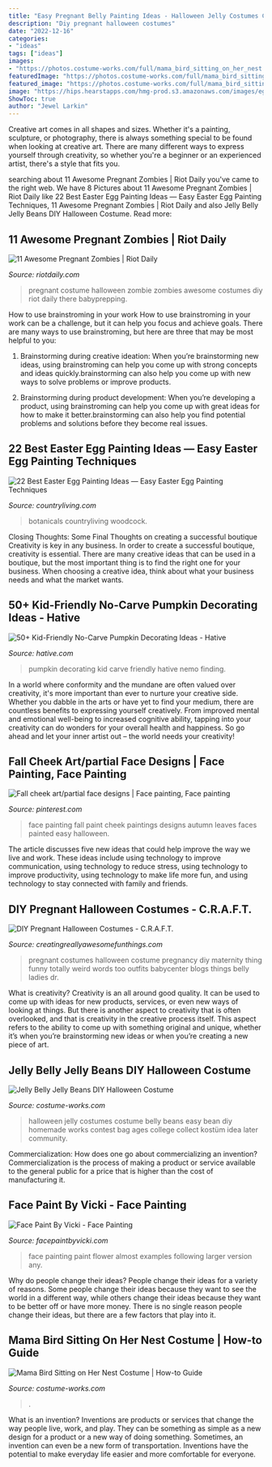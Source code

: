 ```yaml
---
title: "Easy Pregnant Belly Painting Ideas - Halloween Jelly Costumes Costume Belly Beans Easy Bean Diy Homemade Works Contest Bag Ages College Collect Kostüm Idea Later Community"
description: "Diy pregnant halloween costumes"
date: "2022-12-16"
categories:
- "ideas"
tags: ["ideas"]
images:
- "https://photos.costume-works.com/full/mama_bird_sitting_on_her_nest.jpg"
featuredImage: "https://photos.costume-works.com/full/mama_bird_sitting_on_her_nest.jpg"
featured_image: "https://photos.costume-works.com/full/mama_bird_sitting_on_her_nest.jpg"
image: "https://hips.hearstapps.com/hmg-prod.s3.amazonaws.com/images/egg-painting-vintage-botanicals-1581621279.png?crop=1xw:0.9989395546129375xh;center,top&amp;resize=480:*"
ShowToc: true
author: "Jewel Larkin"
---
```



Creative art comes in all shapes and sizes. Whether it's a painting, sculpture, or photography, there is always something special to be found when looking at creative art. There are many different ways to express yourself through creativity, so whether you're a beginner or an experienced artist, there's a style that fits you.

	

		
searching about 11 Awesome Pregnant Zombies | Riot Daily you've came to the right web. We have 8 Pictures about 11 Awesome Pregnant Zombies | Riot Daily like 22 Best Easter Egg Painting Ideas — Easy Easter Egg Painting Techniques, 11 Awesome Pregnant Zombies | Riot Daily and also Jelly Belly Jelly Beans DIY Halloween Costume. Read more:
		
    
## 11 Awesome Pregnant Zombies | Riot Daily

<img loading=lazy src="http://riotdaily.com/wp-content/uploads/2014/04/Pregnant-Zombie6.jpg" onerror="this.onerror=null;this.src='https://tse4.mm.bing.net/th?id=OIP.90zSi0HQLfbfSOXLfSAQGwAAAA&amp;pid=15.1';" alt="11 Awesome Pregnant Zombies | Riot Daily">

_Source: riotdaily.com_

>pregnant costume halloween zombie zombies awesome costumes diy riot daily there babyprepping. 

	

How to use brainstroming in your work
How to use brainstroming in your work can be a challenge, but it can help you focus and achieve goals. There are many ways to use brainstroming, but here are three that may be most helpful to you:
1. Brainstorming during creative ideation: When you’re brainstorming new ideas, using brainstroming can help you come up with strong concepts and ideas quickly.brainstorming can also help you come up with new ways to solve problems or improve products.

2. Brainstorming during product development: When you’re developing a product, using brainstroming can help you come up with great ideas for how to make it better.brainstorming can also help you find potential problems and solutions before they become real issues.


    
## 22 Best Easter Egg Painting Ideas — Easy Easter Egg Painting Techniques

<img loading=lazy src="https://hips.hearstapps.com/hmg-prod.s3.amazonaws.com/images/egg-painting-vintage-botanicals-1581621279.png?crop=1xw:0.9989395546129375xh;center,top&amp;resize=480:*" onerror="this.onerror=null;this.src='https://tse3.mm.bing.net/th?id=OIP.leXlsApHnE2yAH2WIE9ySgHaLH&amp;pid=15.1';" alt="22 Best Easter Egg Painting Ideas — Easy Easter Egg Painting Techniques">

_Source: countryliving.com_

>botanicals countryliving woodcock. 

	

Closing Thoughts: Some Final Thoughts on creating a successful boutique
Creativity is key in any business. In order to create a successful boutique, creativity is essential. There are many creative ideas that can be used in a boutique, but the most important thing is to find the right one for your business. When choosing a creative idea, think about what your business needs and what the market wants.

    
## 50+ Kid-Friendly No-Carve Pumpkin Decorating Ideas - Hative

<img loading=lazy src="https://hative.com/wp-content/uploads/2016/09/no-carve-pumpkin-kids/6-no-carve-pumpkin-decorating.jpg" onerror="this.onerror=null;this.src='https://tse1.mm.bing.net/th?id=OIP.7P1W0lhvcxlGOoc4RdFvLAHaHb&amp;pid=15.1';" alt="50+ Kid-Friendly No-Carve Pumpkin Decorating Ideas - Hative">

_Source: hative.com_

>pumpkin decorating kid carve friendly hative nemo finding. 

	

In a world where conformity and the mundane are often valued over creativity, it's more important than ever to nurture your creative side. Whether you dabble in the arts or have yet to find your medium, there are countless benefits to expressing yourself creatively. From improved mental and emotional well-being to increased cognitive ability, tapping into your creativity can do wonders for your overall health and happiness. So go ahead and let your inner artist out – the world needs your creativity!

    
## Fall Cheek Art/partial Face Designs | Face Painting, Face Painting

<img loading=lazy src="https://i.pinimg.com/736x/bb/4f/4e/bb4f4efb548334700cb7dc0c501fb47d--painted-faces-face-paintings.jpg" onerror="this.onerror=null;this.src='https://tse3.mm.bing.net/th?id=OIP.oZu9lmuI4rakeoC4Kc61pwHaE6&amp;pid=15.1';" alt="Fall cheek art/partial face designs | Face painting, Face painting">

_Source: pinterest.com_

>face painting fall paint cheek paintings designs autumn leaves faces painted easy halloween. 

	

The article discusses five new ideas that could help improve the way we live and work. These ideas include using technology to improve communication, using technology to reduce stress, using technology to improve productivity, using technology to make life more fun, and using technology to stay connected with family and friends.

    
## DIY Pregnant Halloween Costumes - C.R.A.F.T.

<img loading=lazy src="https://www.creatingreallyawesomefunthings.com/wp-content/uploads/2015/09/thing-1.jpg" onerror="this.onerror=null;this.src='https://tse1.mm.bing.net/th?id=OIP.5ExVnIFuQUEnW44OafiC3gHaJ3&amp;pid=15.1';" alt="DIY Pregnant Halloween Costumes - C.R.A.F.T.">

_Source: creatingreallyawesomefunthings.com_

>pregnant costumes halloween costume pregnancy diy maternity thing funny totally weird words too outfits babycenter blogs things belly ladies dr. 

	

What is creativity?
Creativity is an all around good quality. It can be used to come up with ideas for new products, services, or even new ways of looking at things. But there is another aspect to creativity that is often overlooked, and that is creativity in the creative process itself. This aspect refers to the ability to come up with something original and unique, whether it’s when you’re brainstorming new ideas or when you’re creating a new piece of art.

    
## Jelly Belly Jelly Beans DIY Halloween Costume

<img loading=lazy src="https://photos.costume-works.com/full/jelly_belly_jelly_beans2.jpg" onerror="this.onerror=null;this.src='https://tse3.mm.bing.net/th?id=OIP.xrlXHC45i7PSeO3kxO2L9gHaLH&amp;pid=15.1';" alt="Jelly Belly Jelly Beans DIY Halloween Costume">

_Source: costume-works.com_

>halloween jelly costumes costume belly beans easy bean diy homemade works contest bag ages college collect kostüm idea later community. 

	

Commercialization: How does one go about commercializing an invention?
Commercialization is the process of making a product or service available to the general public for a price that is higher than the cost of manufacturing it.

    
## Face Paint By Vicki - Face Painting

<img loading=lazy src="http://facepaintbyvicki.com/yahoo_site_admin/assets/images/flower_face_painting_face_paint_by_vicki_painting_frederick_maryland_virginia_washington_dc_pixie_dust_creations.59192845_large.JPG" onerror="this.onerror=null;this.src='https://tse3.mm.bing.net/th?id=OIP.0ycZesbX9irrBGWQPpVu9AHaLi&amp;pid=15.1';" alt="Face Paint By Vicki - Face Painting">

_Source: facepaintbyvicki.com_

>face painting paint flower almost examples following larger version any. 

	

Why do people change their ideas?
People change their ideas for a variety of reasons. Some people change their ideas because they want to see the world in a different way, while others change their ideas because they want to be better off or have more money. There is no single reason people change their ideas, but there are a few factors that play into it.

    
## Mama Bird Sitting On Her Nest Costume | How-to Guide

<img loading=lazy src="https://photos.costume-works.com/full/mama_bird_sitting_on_her_nest.jpg" onerror="this.onerror=null;this.src='https://tse4.mm.bing.net/th?id=OIP.sr5VWnlGUUfl2Vffb4WrWgHaL2&amp;pid=15.1';" alt="Mama Bird Sitting on Her Nest Costume | How-to Guide">

_Source: costume-works.com_

>. 

	

What is an invention?
Inventions are products or services that change the way people live, work, and play. They can be something as simple as a new design for a product or a new way of doing something. Sometimes, an invention can even be a new form of transportation. Inventions have the potential to make everyday life easier and more comfortable for everyone.

